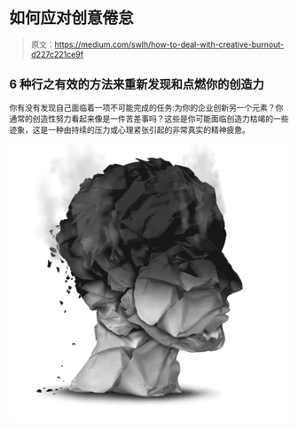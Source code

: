 # 如何应对创意倦怠

> 原文：<https://medium.com/swlh/how-to-deal-with-creative-burnout-d227c221ce9f>

## 6 种行之有效的方法来重新发现和点燃你的创造力

你有没有发现自己面临着一项不可能完成的任务:为你的企业创新另一个元素？你通常的创造性努力看起来像是一件苦差事吗？这些是你可能面临创造力枯竭的一些迹象，这是一种由持续的压力或心理紧张引起的非常真实的精神疲惫。

![](img/de3eb947799d0b1c5ff0624c77146d67.png)